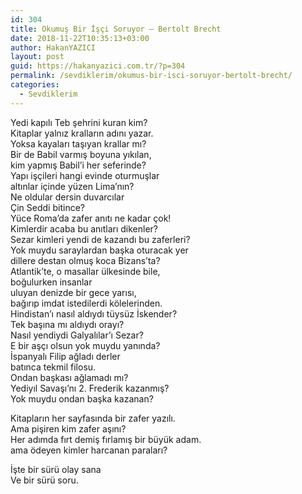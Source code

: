 ```yaml
---
id: 304
title: Okumuş Bir İşçi Soruyor – Bertolt Brecht
date: 2018-11-22T10:35:13+03:00
author: HakanYAZICI
layout: post
guid: https://hakanyazici.com.tr/?p=304
permalink: /sevdiklerim/okumus-bir-isci-soruyor-bertolt-brecht/
categories:
  - Sevdiklerim
---
```

Yedi kapılı Teb şehrini kuran kim?  
Kitaplar yalnız kralların adını yazar.  
Yoksa kayaları taşıyan krallar mı?  
Bir de Babil varmış boyuna yıkılan,  
kim yapmış Babil’i her seferinde?  
Yapı işçileri hangi evinde oturmuşlar  
altınlar içinde yüzen Lima’nın?  
Ne oldular dersin duvarcılar  
Çin Seddi bitince?  
Yüce Roma’da zafer anıtı ne kadar çok!  
Kimlerdir acaba bu anıtları dikenler?  
Sezar kimleri yendi de kazandı bu zaferleri?  
Yok muydu saraylardan başka oturacak yer  
dillere destan olmuş koca Bizans’ta?  
Atlantik’te, o masallar ülkesinde bile,  
boğulurken insanlar  
uluyan denizde bir gece yarısı,  
bağırıp imdat istedilerdi kölelerinden.  
Hindistan’ı nasıl aldıydı tüysüz İskender?  
Tek başına mı aldıydı orayı?  
Nasıl yendiydi Galyalılar’ı Sezar?  
E bir aşçı olsun yok muydu yanında?  
İspanyalı Filip ağladı derler  
batınca tekmil filosu.  
Ondan başkası ağlamadı mı?  
Yediyıl Savaşı’nı 2. Frederik kazanmış?  
Yok muydu ondan başka kazanan?

Kitapların her sayfasında bir zafer yazılı.  
Ama pişiren kim zafer aşını?  
Her adımda fırt demiş fırlamış bir büyük adam.  
ama ödeyen kimler harcanan paraları?

İşte bir sürü olay sana  
Ve bir sürü soru.